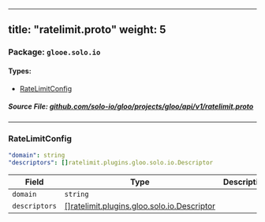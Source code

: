 
---
title: "ratelimit.proto"
weight: 5
---

<!-- Code generated by solo-kit. DO NOT EDIT. -->


### Package: `glooe.solo.io` 
#### Types:


- [RateLimitConfig](#ratelimitconfig)
  



##### Source File: [github.com/solo-io/gloo/projects/gloo/api/v1/ratelimit.proto](https://github.com/solo-io/gloo/blob/master/projects/gloo/api/v1/ratelimit.proto)





---
### RateLimitConfig

 


```yaml
"domain": string
"descriptors": []ratelimit.plugins.gloo.solo.io.Descriptor

```

| Field | Type | Description | Default |
| ----- | ---- | ----------- |----------- | 
| `domain` | `string` |  |  |
| `descriptors` | [[]ratelimit.plugins.gloo.solo.io.Descriptor](../plugins/ratelimit/ratelimit.proto.sk#descriptor) |  |  |





<!-- Start of HubSpot Embed Code -->
<script type="text/javascript" id="hs-script-loader" async defer src="//js.hs-scripts.com/5130874.js"></script>
<!-- End of HubSpot Embed Code -->
